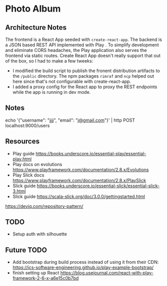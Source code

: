 # Photo Album 

## Architecture Notes 

The frontend is a React App seeded with `create-react-app`. The backend is a JSON based REST API implemented with Play
. To
 simplify development and eliminate CORS headaches, the Play application also serves the frontend via static routes.
 Create React App doesn't really support that out of the box, so I had to make a few tweeks:
 - I modified the build script to publish the fronent distribution artifacts to the `/public` directory. The npm
  packages `rimraf` and `ncp` helped out here since that's not configurable with create-react-app.
 - I added a proxy config for the React app to proxy the REST endpoints while the app is running in dev mode. 

## Notes

echo '{"username": "jjjj", "email": "j@gmail.com"}' | http POST localhost:9000/users

## Resources

- Play guide https://books.underscore.io/essential-play/essential-play.html
- Play docs on evolutions https://www.playframework.com/documentation/2.8.x/Evolutions
- Play Slick docs https://www.playframework.com/documentation/2.8.x/PlaySlick
- Slick guide https://books.underscore.io/essential-slick/essential-slick-3.html
- Slick guide https://scala-slick.org/doc/3.0.0/gettingstarted.html

https://deviq.com/repository-pattern/

## TODO
- Setup auth with silhouette 

## Future TODO
- Add bootstrap during build process instead of using it from their CDN: https://ics-software-engineering.github.io/play-example-bootstrap/
- finish setting up React https://blog.usejournal.com/react-with-play-framework-2-6-x-a6e15c0b7bd